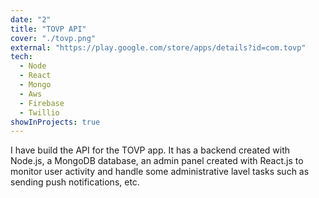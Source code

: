 ```yaml
---
date: "2"
title: "TOVP API"
cover: "./tovp.png"
external: "https://play.google.com/store/apps/details?id=com.tovp"
tech:
  - Node
  - React
  - Mongo
  - Aws
  - Firebase
  - Twillio
showInProjects: true
---
```


I have build the API for the TOVP app. It has a backend created with Node.js, a MongoDB database, an admin panel created with React.js to monitor user activity and handle some administrative lavel tasks such as sending push notifications, etc.
